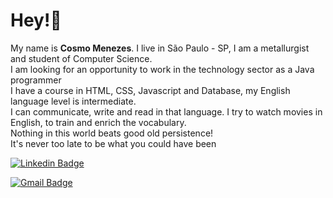 
# Hey!👋

My name is **Cosmo Menezes**. I live in São Paulo - SP, I am a metallurgist and student of Computer Science. <br>I am looking for an opportunity to work in the technology sector as a Java programmer<br>
I have a course in HTML, CSS, Javascript and Database, my English language level is intermediate.<br> I can communicate, write and read in that language. I try to watch movies in English, to train and enrich the vocabulary.<br>
Nothing in this world beats good old persistence!<br>
It's never too late to be what you could have been

[![Linkedin Badge](https://img.shields.io/badge/-Cosmo%20Menezes-0a66c2?style=flat-square&logo=Linkedin&logoColor=white&link=https://www.linkedin.com/in/cosmo-menezes-421658114/)](https://www.linkedin.com/in/cosmo-menezes-421658114/) 

[![Gmail Badge](https://img.shields.io/badge/-cosmo.souza28@gmail.com-6633cc?style=flat-square&logo=Gmail&logoColor=white&link=mailto:cosmo.souza28@@gmail.com)](mailto:cosmo.souza28@@gmail.com)

